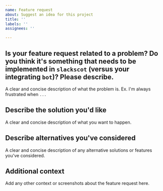 ```yaml
---
name: Feature request
about: Suggest an idea for this project
title: ''
labels: ''
assignees: ''

---
```


## Is your feature request related to a problem? Do you think it's something that needs to be implemented in `slackscot` (versus your integrating `bot`)? Please describe.
A clear and concise description of what the problem is. Ex. I'm always frustrated when `...`

## Describe the solution you'd like
A clear and concise description of what you want to happen.

## Describe alternatives you've considered
A clear and concise description of any alternative solutions or features you've considered.

## Additional context
Add any other context or screenshots about the feature request here.
